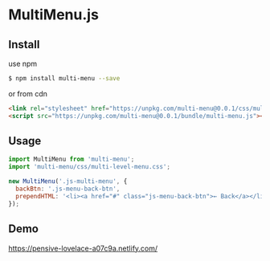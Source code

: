 # MultiMenu.js


## Install


use npm

```sh
$ npm install multi-menu --save
```

or from cdn

```html
<link rel="stylesheet" href="https://unpkg.com/multi-menu@0.0.1/css/multi-level-menu.css">
<script src="https://unpkg.com/multi-menu@0.0.1/bundle/multi-menu.js"></script>
```


## Usage

```js
import MultiMenu from 'multi-menu';
import 'multi-menu/css/multi-level-menu.css';

new MultiMenu('.js-multi-menu', {
  backBtn: '.js-menu-back-btn',
  prependHTML: '<li><a href="#" class="js-menu-back-btn">← Back</a></li>',
});
```

## Demo

https://pensive-lovelace-a07c9a.netlify.com/